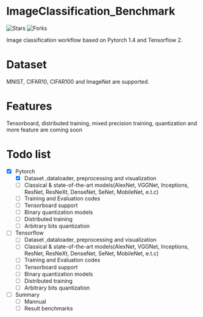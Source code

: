# ImageClassification_Benchmark
![Stars](https://img.shields.io/github/stars/AlvinIsonomia/ImageClassification_Benchmark)
![Forks](https://img.shields.io/github/forks/AlvinIsonomia/ImageClassification_Benchmark)

Image classification workflow based on Pytorch 1.4 and Tensorflow 2.

# Dataset
MNIST, CIFAR10, CIFAR100 and ImageNet are supported.

# Features
Tensorboard, distributed training, mixed precision training, quantization and more feature are coming soon

# Todo list
- [x] Pytorch
    - [x] Dataset ,dataloader, preprocessing and visualization
    - [ ] Classical & state-of-the-art models(AlexNet, VGGNet, Inceptions, ResNet, ResNeXt, DenseNet, SeNet, MobileNet, e.t.c)
    - [ ] Training and Evaluation codes
    - [ ] Tensorboard support
    - [ ] Binary quantization models
    - [ ] Distributed training
    - [ ] Arbitrary bits quantization
- [ ] Tensorflow
    - [ ] Dataset ,dataloader, preprocessing and visualization
    - [ ] Classical & state-of-the-art models(AlexNet, VGGNet, Inceptions, ResNet, ResNeXt, DenseNet, SeNet, MobileNet, e.t.c)
    - [ ] Training and Evaluation codes
    - [ ] Tensorboard support
    - [ ] Binary quantization models
    - [ ] Distributed training
    - [ ] Arbitrary bits quantization
- [ ] Summary
    - [ ] Mannual
    - [ ] Result benchmarks